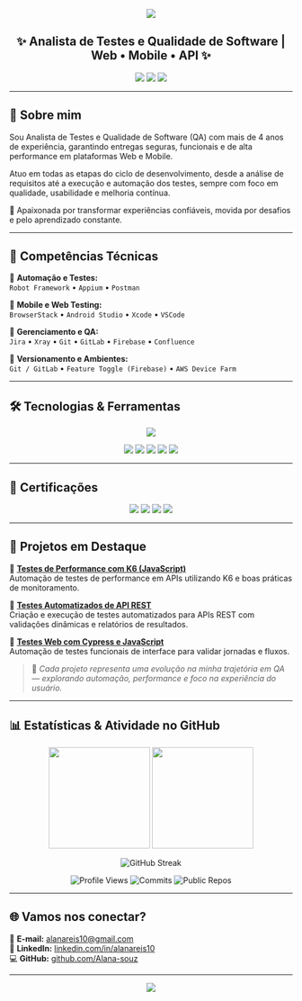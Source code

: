 <!-- Banner -->
<p align="center">
  <img src="https://capsule-render.vercel.app/api?type=waving&color=0:7B2FF7,100:BB86FC&height=200&section=header&text=Alana%20Souza%20💻&fontSize=40&fontColor=ffffff&animation=fadeIn" />
</p>

<h2 align="center">✨ Analista de Testes e Qualidade de Software | Web • Mobile • API ✨</h2>

<p align="center">
  <a href="mailto:alanareis10@gmail.com"><img src="https://img.shields.io/badge/-alanareis10@gmail.com-D14836?style=flat&logo=Gmail&logoColor=white"></a>
  <a href="https://www.linkedin.com/in/alanareis10/"><img src="https://img.shields.io/badge/-LinkedIn-0A66C2?style=flat&logo=Linkedin&logoColor=white"></a>
  <a href="https://github.com/Alana-souz"><img src="https://img.shields.io/badge/-GitHub-181717?style=flat&logo=GitHub&logoColor=white"></a>
</p>

---

## 💜 Sobre mim

Sou Analista de Testes e Qualidade de Software (QA) com mais de 4 anos de experiência, garantindo entregas seguras, funcionais e de alta performance em plataformas Web e Mobile.

Atuo em todas as etapas do ciclo de desenvolvimento, desde a análise de requisitos até a execução e automação dos testes, sempre com foco em qualidade, usabilidade e melhoria contínua.  

💬 Apaixonada por transformar experiências confiáveis, movida por desafios e pelo aprendizado constante.

---

## 🧩 Competências Técnicas

📌 **Automação e Testes:**  
`Robot Framework` • `Appium` • `Postman`   

📌 **Mobile e Web Testing:**  
`BrowserStack` • `Android Studio` • `Xcode` • `VSCode`  

📌 **Gerenciamento e QA:**  
`Jira` • `Xray` • `Git` • `GitLab` • `Firebase` • `Confluence`  

📌 **Versionamento e Ambientes:**  
`Git / GitLab` • `Feature Toggle (Firebase)` • `AWS Device Farm`

---

## 🛠️ Tecnologias & Ferramentas

<p align="center">
  <img src="https://skillicons.dev/icons?i=java,python,robotframework,postman,appium,androidstudio,git,github,vscode,jira,firebase,mysql,html,css" />
</p>

<p align="center">
  <img src="https://img.shields.io/badge/Java-ED8B00?style=for-the-badge&logo=java&logoColor=white" />
  <img src="https://img.shields.io/badge/Robot_Framework-000000?style=for-the-badge&logo=robotframework&logoColor=white" />
  <img src="https://img.shields.io/badge/Postman-FF6C37?style=for-the-badge&logo=postman&logoColor=white" />
  <img src="https://img.shields.io/badge/GitHub-181717?style=for-the-badge&logo=github&logoColor=white" />
  <img src="https://img.shields.io/badge/VS_Code-007ACC?style=for-the-badge&logo=visual-studio-code&logoColor=white" />
</p>

---

## 📜 Certificações

<p align="center">
  <img src="https://img.shields.io/badge/Scrum%20Foundation-Certified-FF69B4?style=for-the-badge&logo=scrumalliance" />
  <img src="https://img.shields.io/badge/Fundamentos%20de%20Teste%20de%20Software-ASTFC-9370DB?style=for-the-badge&logo=testing-library" />
  <img src="https://img.shields.io/badge/CTFL-Preparação%20ISTQB-blueviolet?style=for-the-badge&logo=bookstack" />
  <img src="https://img.shields.io/badge/Postman-Automação%20de%20API-orange?style=for-the-badge&logo=postman" />
</p>

---

## 🚀 Projetos em Destaque

📂 **[Testes de Performance com K6 (JavaScript)](https://github.com/Alana-souz/banco-api-perfomance)**  
Automação de testes de performance em APIs utilizando K6 e boas práticas de monitoramento.  

📂 **[Testes Automatizados de API REST](https://github.com/Alana-souz/banco-api-tests)**  
Criação e execução de testes automatizados para APIs REST com validações dinâmicas e relatórios de resultados.  

📂 **[Testes Web com Cypress e JavaScript](https://github.com/Alana-souz/banco-web-tests)**  
Automação de testes funcionais de interface para validar jornadas e fluxos.  

> 💬 *Cada projeto representa uma evolução na minha trajetória em QA — explorando automação, performance e foco na experiência do usuário.*

---

## 📊 Estatísticas & Atividade no GitHub

<p align="center">
  <img height="180em" src="https://github-readme-stats.vercel.app/api?username=Alana-souz&show_icons=true&theme=midnight-purple&hide_border=true&count_private=true" />
  <img height="180em" src="https://github-readme-stats.vercel.app/api/top-langs/?username=Alana-souz&layout=compact&theme=midnight-purple&hide_border=true" />
</p>

<p align="center">
  <img src="https://github-readme-streak-stats.herokuapp.com/?user=Alana-souz&theme=midnight-purple&hide_border=true" alt="GitHub Streak" />
</p>

<p align="center">
  <img src="https://komarev.com/ghpvc/?username=Alana-souz&label=Visitas%20ao%20perfil&color=BB86FC&style=flat" alt="Profile Views" />
  <img src="https://img.shields.io/badge/Commits%20recentes-💪 Em evolução-7B2FF7?style=flat&logo=git&logoColor=white" alt="Commits" />
  <img src="https://img.shields.io/badge/Repositórios%20públicos-💪 Em evolução-BA55D3?style=flat&logo=github&logoColor=white" alt="Public Repos" />
</p>

---

## 🌐 Vamos nos conectar?

📩 **E-mail:** [alanareis10@gmail.com](mailto:alanareis10@gmail.com)  
💼 **LinkedIn:** [linkedin.com/in/alanareis10](https://www.linkedin.com/in/alanareis10/)  
💻 **GitHub:** [github.com/Alana-souz](https://github.com/Alana-souz)

---

<p align="center">
  <img src="https://capsule-render.vercel.app/api?type=waving&color=0:BB86FC,100:7B2FF7&height=120&section=footer"/>
</p>
